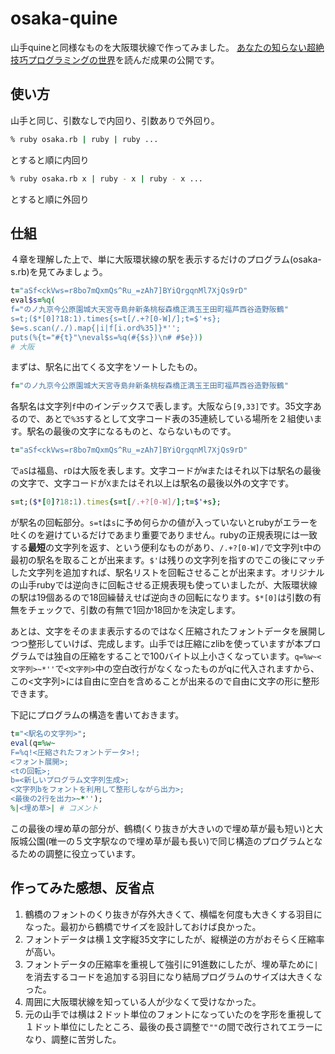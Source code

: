 # osaka-quine
山手quineと同様なものを大阪環状線で作ってみました。
[あなたの知らない超絶技巧プログラミングの世界](https://www.amazon.co.jp/あなたの知らない超絶技巧プログラミングの世界-遠藤侑介-ebook/dp/B015R0GNXK/ref=cm_rdp_product)を読んだ成果の公開です。

## 使い方
山手と同じ、引数なしで内回り、引数ありで外回り。
```bash
% ruby osaka.rb | ruby | ruby ...
```
とすると順に内回り
```bash
% ruby osaka.rb x | ruby - x | ruby - x ...
```
とすると順に外回り


## 仕組

４章を理解した上で、単に大阪環状線の駅を表示するだけのプログラム(osaka-s.rb)を見てみましょう。

```ruby
t="aSf<ckVws=r8bo7mQxmQs^Ru_=zAh7]BYiQrgqnMl7XjQs9rD"
eval$s=%q(
f="のノ九京今公原園城大天宮寺島弁新条桃桜森橋正満玉王田町福芦西谷造野阪鶴"
s=t;($*[0]?18:1).times{s=t[/.+?[0-W]/];t=$'+s};
$e=s.scan(/./).map{|i|f[i.ord%35]}*'';
puts(%{t="#{t}"\neval$s=%q(#{$s})\n# #$e}))
# 大阪
```

まずは、駅名に出てくる文字をソートしたもの。

```ruby
f="のノ九京今公原園城大天宮寺島弁新条桃桜森橋正満玉王田町福芦西谷造野阪鶴"
```

各駅名は文字列`f`中のインデックスで表します。大阪なら`[9,33]`です。35文字あるので、あとで`%35`するとして文字コード表の35連続している場所を２組使います。駅名の最後の文字になるものと、ならないものです。

```ruby
t="aSf<ckVws=r8bo7mQxmQs^Ru_=zAh7]BYiQrgqnMl7XjQs9rD"
```

で`aS`は福島、`rD`は大阪を表します。文字コードが`W`またはそれ以下は駅名の最後の文字で、文字コードが`X`またはそれ以上は駅名の最後以外の文字です。

```ruby
s=t;($*[0]?18:1).times{s=t[/.+?[0-W]/];t=$'+s};
```

が駅名の回転部分。`s=t`は`s`に予め何らかの値が入っていないとrubyがエラーを吐くのを避けているだけであまり重要でありません。rubyの正規表現には一致する**最短**の文字列を返す、という便利なものがあり、`/.+?[0-W]/`で文字列`t`中の最初の駅名を取ることが出来ます。`$'`は残りの文字列を指すのでこの後にマッチした文字列を追加すれば、駅名リストを回転させることが出来ます。オリジナルの山手rubyでは逆向きに回転させる正規表現も使っていましたが、大阪環状線の駅は19個あるので18回繰替えせば逆向きの回転になります。`$*[0]`は引数の有無をチェックで、引数の有無で1回か18回かを決定します。

あとは、文字をそのまま表示するのではなく圧縮されたフォントデータを展開しつつ整形していけば、完成します。山手では圧縮にzlibを使っていますが本プログラムでは独自の圧縮をすることで100バイト以上小さくなっています。`q=%w~<文字列>~*''`で`<文字列>`中の空白改行がなくなったものがqに代入されますから、この<文字列>には自由に空白を含めることが出来るので自由に文字の形に整形できます。

下記にプログラムの構造を書いておきます。

```ruby
t="<駅名の文字列>";
eval(q=%w~
F=%q!<圧縮されたフォントデータ>!;
<フォント展開>;
<tの回転>;
b=<新しいプログラム文字列生成>;
<文字列bをフォントを利用して整形しながら出力>;
<最後の2行を出力>~*'');
%|<埋め草>| # コメント
```

この最後の埋め草の部分が、鶴橋(くり抜きが大きいので埋め草が最も短い)と大阪城公園(唯一の５文字駅なので埋め草が最も長い)で同じ構造のプログラムとなるための調整に役立っています。

## 作ってみた感想、反省点

1. 鶴橋のフォントのくり抜きが存外大きくて、横幅を何度も大きくする羽目になった。最初から鶴橋でサイズを設計しておけば良かった。
2. フォントデータは横１文字縦35文字にしたが、縦横逆の方がおそらく圧縮率が高い。
3. フォントデータの圧縮率を重視して強引に91進数にしたが、埋め草ために`|`を消去するコードを追加する羽目になり結局プログラムのサイズは大きくなった。
4. 周囲に大阪環状線を知っている人が少なくて受けなかった。
5. 元の山手では横は２ドット単位のフォントになっていたのを字形を重視して１ドット単位にしたところ、最後の長さ調整で`""`の間で改行されてエラーになり、調整に苦労した。
